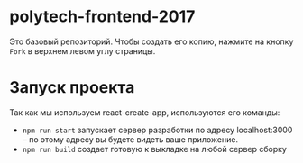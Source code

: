 # polytech-frontend-2017
Это базовый репозиторий. Чтобы создать его копию, нажмите на кнопку `Fork` в верхнем левом углу страницы.

# Запуск проекта
Так как мы используем react-create-app, используются его команды:
- `npm run start` запускает сервер разработки по адресу localhost:3000 – по этому адресу вы будете видеть ваше приложение.
- `npm run build` создает готовую к выкладке на любой сервер сборку
